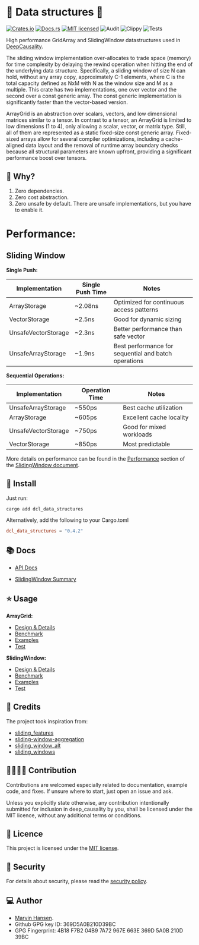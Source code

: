 [//]: # (---)

[//]: # (SPDX-License-Identifier: MIT)

[//]: # (---)

# 🏁 Data structures 🏁

[![Crates.io][crates-badge]][crates-url]
[![Docs.rs][docs-badge]][docs-url]
[![MIT licensed][mit-badge]][mit-url]
![Audit][audit-url]
![Clippy][clippy-url]
![Tests][test-url]

[crates-badge]: https://img.shields.io/badge/Crates.io-Latest-blue

[crates-url]: https://crates.io/crates/dcl_data_structures

[docs-badge]: https://img.shields.io/badge/Docs.rs-Latest-blue

[docs-url]: https://docs.rs/dcl_data_structures/latest/dcl_data_structures/

[mit-badge]: https://img.shields.io/badge/License-MIT-blue.svg

[mit-url]: https://github.com/deepcausality-rs/deep_causality/blob/main/LICENSE

[audit-url]: https://github.com/deepcausality-rs/deep_causality/actions/workflows/audit.yml/badge.svg

[clippy-url]: https://github.com/deepcausality-rs/deep_causality/actions/workflows/rust-clippy.yml/badge.svg

[test-url]: https://github.com/deepcausality-rs/deep_causality/actions/workflows/run_tests.yml/badge.svg

High performance GridArray and SlidingWindow datastructures used in [DeepCausality](https://github.com/deepcausality-rs/deep_causality).

The sliding window implementation over-allocates to trade space (memory) for time complexity by delaying the rewind
operation when hitting the end of the underlying data structure.
Specifically, a sliding window of size N can hold, without any array copy, approximately C-1 elements,
where C is the total capacity defined as NxM with N as the window size and M as a multiple.
This crate has two implementations, one over vector and the second over a const generic array. The const generic
implementation is significantly faster than the vector-based version.

ArrayGrid is an abstraction over scalars, vectors, and low dimensional matrices similar to a tensor.
In contrast to a tensor, an ArrayGrid is limited to low dimensions (1 to 4), only allowing a scalar,
vector, or matrix type. Still, all of them are represented as a static fixed-size const generic array.
Fixed-sized arrays allow for several compiler optimizations, including a cache-aligned data layout and the removal of
runtime array boundary checks because all structural parameters are known upfront, providing a significant performance
boost over tensors.

## 🤔 Why?

1) Zero dependencies.
2) Zero cost abstraction.
3) Zero unsafe by default. There are unsafe implementations, but you have to enable it.


# Performance:

## Sliding Window

**Single Push:**

| Implementation      	| Single Push Time 	| Notes                                                	|
|---------------------	|------------------	|------------------------------------------------------	|
| ArrayStorage        	| ~2.08ns          	| Optimized for continuous access patterns             	|
| VectorStorage       	| ~2.5ns           	| Good for dynamic sizing                              	|
| UnsafeVectorStorage 	| ~2.3ns           	| Better performance than safe vector                  	|
| UnsafeArrayStorage  	| ~1.9ns           	| Best performance for sequential and batch operations 	|


**Sequential Operations:**

| Implementation | Operation Time | Notes                    | 
|----------------|----------------|--------------------------| 
| UnsafeArrayStorage | ~550ps | Best cache utilization   | 
| ArrayStorage | ~605ps | Excellent cache locality | 
| UnsafeVectorStorage | ~750ps | Good for mixed workloads | 
| VectorStorage | ~850ps | Most predictable         |

More details on performance can be found in the [Performance](README_SlidingWindow.md#performance) section
of the [SlidingWindow document](README_SlidingWindow.md).


## 🚀 Install

Just run:

```bash
cargo add dcl_data_structures
```

Alternatively, add the following to your Cargo.toml

```toml
dcl_data_structures = "0.4.2"
```

## 📚 Docs

* [API Docs](https://docs.rs/dcl_data_structures/0.4.3/dcl_data_structures/)

* [SlidingWindow Summary](README_SlidingWindow)

## ⭐ Usage

**ArrayGrid:**
* [Design & Details](README_ArrayGrid)
* [Benchmark](benches/benchmarks)
* [Examples](examples/array_grid.rs)
* [Test](tests/grid_type)

**SlidingWindow:**
* [Design & Details](README_SlidingWindow.md)
* [Benchmark](benches/benchmarks)
* [Examples](examples/sliding_window.rs)
* [Test](tests/window_type)

## 🙏 Credits

The project took inspiration from:

* [sliding_features](https://crates.io/crates/sliding_features)
* [sliding-window-aggregation](https://crates.io/crates/sliding-window-aggregation)
* [sliding_window_alt](https://crates.io/crates/sliding_window_alt)
* [sliding_windows](https://crates.io/crates/sliding_windows)

## 👨‍💻👩‍💻 Contribution

Contributions are welcomed especially related to documentation, example code, and fixes.
If unsure where to start, just open an issue and ask.

Unless you explicitly state otherwise, any contribution intentionally submitted for inclusion in deep_causality by you,
shall be licensed under the MIT licence, without any additional terms or conditions.

## 📜 Licence

This project is licensed under the [MIT license](LICENSE).

## 👮️ Security

For details about security, please read
the [security policy](https://github.com/deepcausality-rs/deep_causality/blob/main/SECURITY.md).

## 💻 Author

* [Marvin Hansen](https://github.com/marvin-hansen).
* Github GPG key ID: 369D5A0B210D39BC
* GPG Fingerprint: 4B18 F7B2 04B9 7A72 967E 663E 369D 5A0B 210D 39BC
